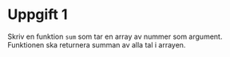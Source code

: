 # Uppgift 1

Skriv en funktion `sum` som tar en array av nummer som argument. Funktionen ska returnera summan av alla tal i arrayen.
